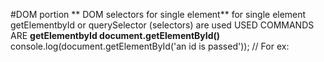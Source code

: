 #DOM portion
** DOM selectors for single element**
for single element getElementbyId or querySelector (selectors) are used
 USED COMMANDS ARE
**getElementbyId
document.getElementById()**
console.log(document.getElementById('an id is passed'));   //
For ex:
  <h5 id="task-title"Tasks</h5
console.log(document.getElementById('task-title'));       // 'Tasks' is selected by its id (task-title)..it only selects one element if there  are more elements by the same id  then it selects the first element only ..   
console.log(document.getElementById("task-title").id);     // we can get the id of the selected element 
console.log(document.getElementById("task-title").className);  //we can get the className of the selected element through id
console.log(document.getElementById("task-title").classList);  //we can get the classList of the selected element through id
document.getElementById("task-title").style  // we can put style on it like  bgColor,color,padding etc
querySelector(querySelector() returns a single object with the first HTML element that matches the 'selectors')
console.log(document.querySelector('#task-title'));      //select by id
 console.log(document.querySelector('.collection-item'));  //select by class
 console.log(document.querySelector('h5'));                 //select by tagname
//we can select element by id,class or tag for single selectors  
onsole.log(document.querySelector('li').style    //selected by tag and can style it accordingly


                               